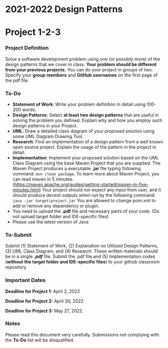 # 2021-2022 Design Patterns
# Project 1-2-3
### Project Definition
Solve a software development problem using one (or possibly more) of the design patterns that we cover in class. **Your problem should be different from your previous projects.** 
You can do your project in groups of two. Specify your **group members** and **GitHub usernames** on the first page of the pdf file.
###  To-Do
- **Statement of Work**: Write your problem definition in detail using 100-200 words.
- **Design Patterns**: Select **at least two design patterns** that are useful in solving the problem you defined. Explain why and how you employ such design patterns in your Project.
 - **UML**: Draw a detailed class diagram of your proposed solution using some UML Diagram Drawing Tool.
 - **Research**: Find an implementation of a design pattern from a well known open source project. Explain the usage of the pattern in the project in detail. 
- **Implementation**:  Implement your proposed solution based on the UML Class Diagram using the base Maven Project that you are supplied. The Maven Project produces a executable **.jar** file typing following command: `mvn clean package`. To learn more about Maven Project, you can read maven in 5 minutes. (https://maven.apache.org/guides/getting-started/maven-in-five-minutes.html)
Your project should not expect any input from user, and it should produce decent outputs when run by the following command:  `java -jar target\project.jar`
You are allowed to change pom.xml to add or remove any dependency or plugin.
- You need to upload the **.pdf** file and necessary parts of your code. (Do not upload target folder and IDE-specific files)
- Please use the latest version of Java

###  To-Submit
Submit (1) Statement of Work, (2) Explanation on Utilized Design Patterns, (3) UML Class Diagram, and (4) Research. These written materials should be in a single **_.pdf_** file. Submit the .pdf file and (5) Implementation codes (**without the target folder and IDE-specific files**) to your github classroom repository

### Important Dates
**Deadline for Project 1:**  April 2, 2022

**Deadline for Project 2:**  April 30, 2022

**Deadline for Project 3:**  May 27, 2022.

### Notes
Please read this document very carefully. 
Submissions not complying with the **To-Do** list will be disqualified.
